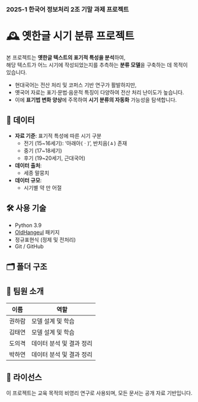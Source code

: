 ### 2025-1 한국어 정보처리 2조 기말 과제 프로젝트


# 🕰️ 옛한글 시기 분류 프로젝트
본 프로젝트는 **옛한글 텍스트의 표기적 특성을 분석**하여,  
해당 텍스트가 어느 시기에 작성되었는지를 추측하는 **분류 모델**을 구축하는 데 목적이 있습니다.

- 현대국어는 전산 처리 및 코퍼스 기반 연구가 활발하지만,
- 옛국어 자료는 표기·문법·음운적 특징이 다양하여 전산 처리 난이도가 높습니다.
- 이에 **표기법 변화 양상**에 주목하여 **시기 분류의 자동화** 가능성을 탐색합니다.

## 🧩 데이터

- **자료 기준**: 표기적 특성에 따른 시기 구분
  - 전기 (15~16세기): ‘아래아(ㆍ)’, 반치음(ㅿ) 존재
  - 중기 (17~18세기)
  - 후기 (19~20세기, 근대국어)
- **데이터 출처**:
  - 세종 말뭉치
- **데이터 규모**:
  - 시기별 약 만 어절

## 🛠️ 사용 기술

- Python 3.9
- [OldHangeul](https://pypi.org/project/OldHangeul/) 패키지
- 정규표현식 (정제 및 전처리)
- Git / GitHub

## 🗂️ 폴더 구조

## 👥 팀원 소개

| 이름 | 역할 |
|------|------|
| 권하람 | 모델 설계 및 학습 |
| 김태연 | 모델 설계 및 학습 |
| 도의격 | 데이터 분석 및 결과 정리 |
| 박하연 | 데이터 분석 및 결과 정리 |

## 📄 라이선스

이 프로젝트는 교육 목적의 비영리 연구로 사용되며, 모든 문서는 공개 자료 기반입니다.

